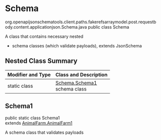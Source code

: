 # Schema
org.openapijsonschematools.client.paths.fakerefsarraymodel.post.requestbody.content.applicationjson.Schema.java
public class Schema

A class that contains necessary nested
- schema classes (which validate payloads), extends JsonSchema

## Nested Class Summary
| Modifier and Type | Class and Description |
| ----------------- | ---------------------- |
| static class | [Schema.Schema1](#schema1)<br> schema class |

## Schema1
public static class Schema1<br>
extends [AnimalFarm.AnimalFarm1](../../../../../../components/schemas/AnimalFarm.md#animalfarm1)

A schema class that validates payloads
